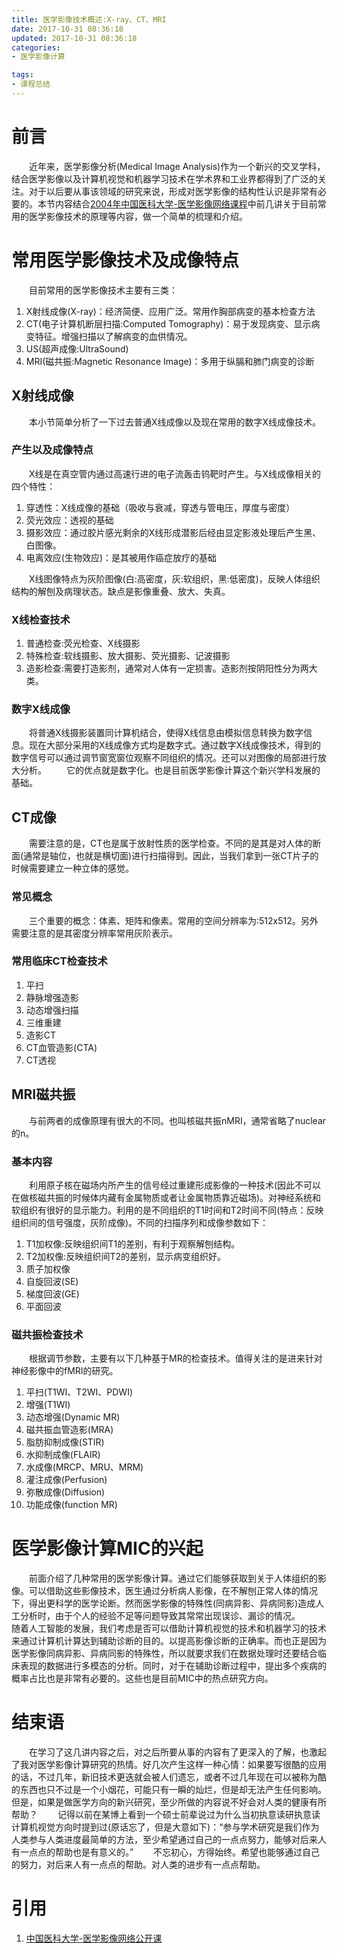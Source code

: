 ```yaml
---
title: 医学影像技术概述:X-ray、CT、MRI
date: 2017-10-31 08:36:18
updated: 2017-10-31 08:36:18
categories:
- 医学影像计算

tags:
- 课程总结
---
```

# 前言
&emsp;&emsp;近年来，医学影像分析(Medical Image Analysis)作为一个新兴的交叉学科，结合医学影像以及计算机视觉和机器学习技术在学术界和工业界都得到了广泛的关注。对于以后要从事该领域的研究来说，形成对医学影像的结构性认识是非常有必要的。本节内容结合[2004年中国医科大学-医学影像网络课程](https://www.bilibili.com/video/av12288227/)中前几讲关于目前常用的医学影像技术的原理等内容，做一个简单的梳理和介绍。

<!--more -->
# 常用医学影像技术及成像特点
&emsp;&emsp;目前常用的医学影像技术主要有三类：
1. X射线成像(X-ray)：经济简便、应用广泛。常用作胸部病变的基本检查方法
2. CT(电子计算机断层扫描:Computed Tomography)：易于发现病变、显示病变特征。增强扫描以了解病变的血供情况。
3. US(超声成像:UltraSound)
4. MRI(磁共振:Magnetic Resonance Image)：多用于纵膈和肺门病变的诊断
## X射线成像
&emsp;&emsp;本小节简单分析了一下过去普通X线成像以及现在常用的数字X线成像技术。
### 产生以及成像特点
&emsp;&emsp;X线是在真空管内通过高速行进的电子流轰击钨靶时产生。与X线成像相关的四个特性：
1. 穿透性：X线成像的基础（吸收与衰减，穿透与管电压，厚度与密度）
2. 荧光效应：透视的基础
3. 摄影效应：通过胶片感光剩余的X线形成潜影后经由显定影液处理后产生黑、白图像。
4. 电离效应(生物效应)：是其被用作癌症放疗的基础

&emsp;&emsp;X线图像特点为灰阶图像(白:高密度，灰:软组织，黑:低密度)，反映人体组织结构的解刨及病理状态。缺点是影像重叠、放大、失真。
### X线检查技术
1. 普通检查:荧光检查、X线摄影
2. 特殊检查:软线摄影、放大摄影、荧光摄影、记波摄影
3. 造影检查:需要打造影剂，通常对人体有一定损害。造影剂按阴阳性分为两大类。

### 数字X线成像
&emsp;&emsp;将普通X线摄影装置同计算机结合，使得X线信息由模拟信息转换为数字信息。现在大部分采用的X线成像方式均是数字式。通过数字X线成像技术，得到的数字信号可以通过调节窗宽窗位观察不同组织的情况。还可以对图像的局部进行放大分析。
&emsp;&emsp;它的优点就是数字化。也是目前医学影像计算这个新兴学科发展的基础。
## CT成像
&emsp;&emsp;需要注意的是，CT也是属于放射性质的医学检查。不同的是其是对人体的断面(通常是轴位，也就是横切面)进行扫描得到。因此，当我们拿到一张CT片子的时候需要建立一种立体的感觉。
### 常见概念
&emsp;&emsp;三个重要的概念：体素、矩阵和像素。常用的空间分辨率为:512x512。另外需要注意的是其密度分辨率常用灰阶表示。
### 常用临床CT检查技术
1. 平扫
2. 静脉增强造影
3. 动态增强扫描
4. 三维重建
5. 造影CT
6. CT血管造影(CTA)
7. CT透视

## MRI磁共振
&emsp;&emsp;与前两者的成像原理有很大的不同。也叫核磁共振nMRI，通常省略了nuclear的n。
### 基本内容
&emsp;&emsp;利用原子核在磁场内所产生的信号经过重建形成影像的一种技术(因此不可以在做核磁共振的时候体内藏有金属物质或者让金属物质靠近磁场)。对神经系统和软组织有很好的显示能力。利用的是不同组织的T1时间和T2时间不同(特点：反映组织间的信号强度，灰阶成像)。不同的扫描序列和成像参数如下：
1. T1加权像:反映组织间T1的差别，有利于观察解刨结构。
2. T2加权像:反映组织间T2的差别，显示病变组织好。
3. 质子加权像
4. 自旋回波(SE)
5. 梯度回波(GE)
6. 平面回波

### 磁共振检查技术
&emsp;&emsp;根据调节参数，主要有以下几种基于MR的检查技术。值得关注的是进来针对神经影像中的fMRI的研究。
1. 平扫(T1WI、T2WI、PDWI)
2. 增强(T1WI)
3. 动态增强(Dynamic MR)
4. 磁共振血管造影(MRA)
5. 脂肪抑制成像(STIR)
6. 水抑制成像(FLAIR)
7. 水成像(MRCP、MRU、MRM)
8. 灌注成像(Perfusion)
9. 弥散成像(Diffusion)
10. 功能成像(function MR)

# 医学影像计算MIC的兴起
&emsp;&emsp;前面介绍了几种常用的医学影像计算。通过它们能够获取到关于人体组织的影像。可以借助这些影像技术，医生通过分析病人影像，在不解刨正常人体的情况下，得出更科学的医学论断。然而医学影像的特殊性(同病异影、异病同影)造成人工分析时，由于个人的经验不足等问题导致其常常出现误诊、漏诊的情况。
&emsp;&emsp;随着人工智能的发展，我们考虑是否可以借助计算机视觉的技术和机器学习的技术来通过计算机计算达到辅助诊断的目的。以提高影像诊断的正确率。而也正是因为医学影像同病异影、异病同影的特殊性，所以就要求我们在数据处理时还要结合临床表现的数据进行多模态的分析。同时，对于在辅助诊断过程中，提出多个疾病的概率占比也是非常有必要的。这些也是目前MIC中的热点研究方向。
# 结束语
&emsp;&emsp;在学习了这几讲内容之后，对之后所要从事的内容有了更深入的了解，也激起了我对医学影像计算研究的热情。好几次产生这样一种心情：如果要写很酷的应用的话，不过几年，新旧技术更迭就会被人们遗忘，或者不过几年现在可以被称为酷的东西也只不过是一个小烟花，可能只有一瞬的灿烂，但是却无法产生任何影响。但是，如果是做医学方向的新兴研究，至少所做的内容说不好会对人类的健康有所帮助？
&emsp;&emsp;记得以前在某博上看到一个硕士前辈说过为什么当初执意读研执意读计算机视觉方向时提到过(原话忘了，但是大意如下)：“参与学术研究是我们作为人类参与人类进度最简单的方法，至少希望通过自己的一点点努力，能够对后来人有一点点的帮助也是有意义的。”
&emsp;&emsp;不忘初心，方得始终。希望也能够通过自己的努力，对后来人有一点点的帮助。对人类的进步有一点点帮助。
# 引用
1. [中国医科大学-医学影像网络公开课](https://www.bilibili.com/video/av12288227/)
